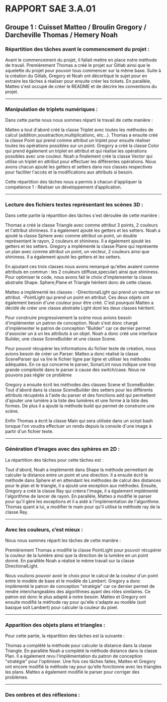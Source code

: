 # RAPPORT SAE 3.A.01

## Groupe 1 : Cuisset Matteo / Broulin Gregory / Darcheville Thomas / Hemery Noah

### Répartition des tâches avant le commencement du projet : 

Avant le commencement du projet, il fallait mettre en place notre méthode de travail.
Premièrement Thomas a créé le projet sur Gitlab ainsi que le squelette du projet pour pouvoir tous commencer sur la même base.
Suite à la création du Gitlab, Gregory et Noah ont décortiqué le sujet pour en extraire les tâches à réaliser pour ensuite créer les tickets.
En parallèle, Matteo s'est occupé de créer le README et de décrire les conventions du projet.

---

### Manipulation de triplets numériques : 

Dans cette partie nous nous sommes réparti le travail de cette manière : 

Matteo a tout d'abord créé la classe Triplet avec toutes les méthodes de calcul (addition,soustraction,multiplicationc, etc...).
Thomas a ensuite créé la classe Point qui prend comme attribut un triplet pour ensuite réaliser toutes les opérations possibles sur un point.
Gregory a créé la classe Color qui prend également un triplet en attribut et qui réalise les opérations possibles avec une couleur.
Noah a finalement créé la classe Vector qui utilise un triplet en attribut pour effectuer les différentes opérations.
Nous avons chacun ajouté les getters et setters dans nos classes respectives pour faciliter l'accès et la modifications aux attributs si besoin.

Cette répartition des tâches nous a permis à chacun d'appliquer la compétence 1 : Réaliser un développement d’application. 

---

### Lecture des fichiers textes représentant les scènes 3D :

Dans cette partie la répartition des tâches s'est déroulée de cette manière :

Thomas a créé la classe Triangle avec comme attribut 3 points, 2 couleurs et l'attribut shininess. Il a également ajouté les getters et les setters.
Noah a ajouté la classe Sphere avec comme attribut un point, un double représentant le rayon, 2 couleurs et shininess. Il a également ajouté les getters et les setters.
Gregory a implémenté la classe Plane qui représente un plan avec comme attribut un point, un vecteur, 2 couleurs ainsi que shininess. Il a également ajouté les getters et les setters.

En ajoutant ces trois classes nous avons remarqué qu'elles avaient comme attributs en commun : les 2 couleurs (diffuse,specular) ainsi que shininess. Pour optimiser le code, nous avons fait le choix d'implementer la classe abstraite Shape. Sphere,Plane et Triangle héritent donc de cette classe.


Matteo a implémenté les classes : -DirectionalLight qui prend un vecteur en attribut.
                                  -PointLight qui prend un point en attribut.
Ces deux objets ont également besoin d'une couleur pour être créé. C'est pourquoi Matteo a décidé de créer une classe abstraite Light dont les deux classes héritent.

Pour construire progressivement la scène nous avions besoin d'implémenter un patron de conception.
Noah s'est donc chargé d'implémenter le patron de conception "Builder" car ce dernier permet d'associer un à un les attributs à un objet. Noah a donc créé une interface Builder, une classe SceneBuilder et une classe Scene.

Pour pouvoir récupérer les informations du fichier texte de création, nous avions besoin de créer un Parser. Matteo a donc réalisé la classe SceneParser qui va lire le fichier ligne par ligne et utiliser les méthodes adéquates.
En ce qui concerne le parser, SonarLint nous indique une trop grande compléxité dans le parser à cause des switch/case. Nous ne pouvons pas régler ce problème

Gregory a ensuite écrit les méthodes des classes Scene et SceneBuilder. Tout d'abord dans la classe SceneBuilder des setters pour les différents attributs récupérés à l'aide du parser et des fonctions add qui permettent d'ajouter une lumière à la liste des lumières et une forme à la liste des formes. De plus il a ajouté la méthode build qui permet de construire une scène.

Enfin Thomas a écrit la classe Main qui sera utilisée dans un scirpt bash lorsque l'on voudra effectuer un rendu depuis la console d'une image à partir d'un fichier texte.

---

### Génération d’images avec des sphères en 2D :

La répartition des tâches pour cette tâches est :

Tout d'abord, Noah a implémenté dans Shape la méthode permettant de calculer la distance entre un point et une direction. Il a ensuite écrit la méthode dans Sphere et en attendant les méthodes de calcul des distances pour le plan et le triangle, il a ajouté une exception aux méthodes.
Ensuite, Gregory a créé la classe Ray qui créera l'image, il a également implémenté l'algorithme de lancer de rayon.
En parallèle, Matteo a modifié le parser pour qu'il gère les exceptions et il a aidé à l'implémentation de l'algorithme.
Thomas quant à lui, a modifier le main pour qu'il utilise la méthode ray de la classe Ray.

---

### Avec les couleurs, c’est mieux :

Nous nous sommes réparti les tâches de cette manière :

Premièrement Thomas a modifié la classe PointLight pour pouvoir récupérer la couleur de la lumière ainsi que la direction de la lumière en un point donné.
En parallèle Noah a réalisé le même travail sur la classe DirectionalLight.

Nous voulions pouvoir avoir le choix pour le calcul de la couleur d'un point entre le modèle de base et le modèle de Lambert.
Gregory a donc implémenté le patron de conception "stratégie" car ce dernier permet de rendre interchangeables des algorithmes ayant des rôles similaires. Ce patron est donc le plus adapté à notre besoin.
Matteo et Gregory ont ensuite modifié la méthode ray pour qu'elle s'adapte au modèle (soit basique soit Lambert) pour calculer la couleur du pixel.

---

### Apparition des objets plans et triangles :

Pour cette partie, la répartition des tâches est la suivante :

Thomas a complété la méthode pour calculer la distance dans la classe Triangle.
En parallèle Noah a complété la méthode distance dans la classe Plan. Il a également revu l'implémentation du patron de conception "stratégie" pour l'optimiser.
Une fois ces tâches faites, Matteo et Gregory ont encore modifié la méthode ray pour qu'elle fonctionne avec les triangles les plans.
Matteo a également modifié le parser pour corriger des problèmes.

---

### Des ombres et des réflexions :















